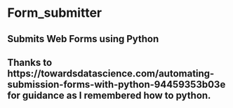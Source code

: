 <h1>Form_submitter</h1>
<h2>Submits Web Forms using Python<h2>

<p>Thanks to https://towardsdatascience.com/automating-submission-forms-with-python-94459353b03e for guidance as I remembered how to python.<p>

